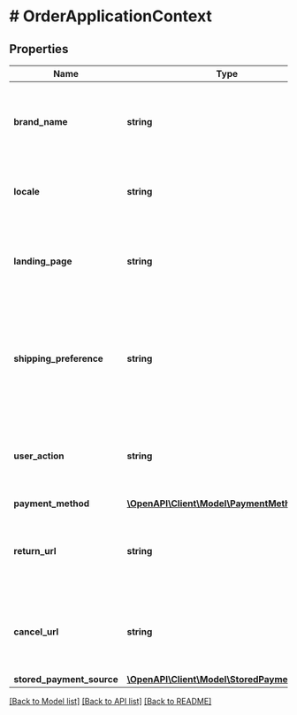 # # OrderApplicationContext

## Properties

Name | Type | Description | Notes
------------ | ------------- | ------------- | -------------
**brand_name** | **string** | DEPRECATED. The label that overrides the business name in the PayPal account on the PayPal site. The fields in &#x60;application_context&#x60; are now available in the &#x60;experience_context&#x60; object under the &#x60;payment_source&#x60; which supports them (eg. &#x60;payment_source.paypal.experience_context.brand_name&#x60;). Please specify this field in the &#x60;experience_context&#x60; object instead of the &#x60;application_context&#x60; object. | [optional]
**locale** | **string** | The [language tag](https://tools.ietf.org/html/bcp47#section-2) for the language in which to localize the error-related strings, such as messages, issues, and suggested actions. The tag is made up of the [ISO 639-2 language code](https://www.loc.gov/standards/iso639-2/php/code_list.php), the optional [ISO-15924 script tag](https://www.unicode.org/iso15924/codelists.html), and the [ISO-3166 alpha-2 country code](/api/rest/reference/country-codes/) or [M49 region code](https://unstats.un.org/unsd/methodology/m49/). | [optional]
**landing_page** | **string** | DEPRECATED. DEPRECATED. The type of landing page to show on the PayPal site for customer checkout.  The fields in &#x60;application_context&#x60; are now available in the &#x60;experience_context&#x60; object under the &#x60;payment_source&#x60; which supports them (eg. &#x60;payment_source.paypal.experience_context.landing_page&#x60;). Please specify this field in the &#x60;experience_context&#x60; object instead of the &#x60;application_context&#x60; object. | [optional] [default to 'NO_PREFERENCE']
**shipping_preference** | **string** | DEPRECATED. DEPRECATED. The shipping preference:&lt;ul&gt;&lt;li&gt;Displays the shipping address to the customer.&lt;/li&gt;&lt;li&gt;Enables the customer to choose an address on the PayPal site.&lt;/li&gt;&lt;li&gt;Restricts the customer from changing the address during the payment-approval process.&lt;/li&gt;&lt;/ul&gt;.  The fields in &#x60;application_context&#x60; are now available in the &#x60;experience_context&#x60; object under the &#x60;payment_source&#x60; which supports them (eg. &#x60;payment_source.paypal.experience_context.shipping_preference&#x60;). Please specify this field in the &#x60;experience_context&#x60; object instead of the &#x60;application_context&#x60; object. | [optional] [default to 'GET_FROM_FILE']
**user_action** | **string** | DEPRECATED. Configures a &lt;strong&gt;Continue&lt;/strong&gt; or &lt;strong&gt;Pay Now&lt;/strong&gt; checkout flow.  The fields in &#x60;application_context&#x60; are now available in the &#x60;experience_context&#x60; object under the &#x60;payment_source&#x60; which supports them (eg. &#x60;payment_source.paypal.experience_context.user_action&#x60;). Please specify this field in the &#x60;experience_context&#x60; object instead of the &#x60;application_context&#x60; object. | [optional] [default to 'CONTINUE']
**payment_method** | [**\OpenAPI\Client\Model\PaymentMethod**](PaymentMethod.md) |  | [optional]
**return_url** | **string** | DEPRECATED. The URL where the customer is redirected after the customer approves the payment. The fields in &#x60;application_context&#x60; are now available in the &#x60;experience_context&#x60; object under the &#x60;payment_source&#x60; which supports them (eg. &#x60;payment_source.paypal.experience_context.return_url&#x60;). Please specify this field in the &#x60;experience_context&#x60; object instead of the &#x60;application_context&#x60; object. | [optional]
**cancel_url** | **string** | DEPRECATED. The URL where the customer is redirected after the customer cancels the payment. The fields in &#x60;application_context&#x60; are now available in the &#x60;experience_context&#x60; object under the &#x60;payment_source&#x60; which supports them (eg. &#x60;payment_source.paypal.experience_context.cancel_url&#x60;). Please specify this field in the &#x60;experience_context&#x60; object instead of the &#x60;application_context&#x60; object. | [optional]
**stored_payment_source** | [**\OpenAPI\Client\Model\StoredPaymentSource**](StoredPaymentSource.md) |  | [optional]

[[Back to Model list]](../../README.md#models) [[Back to API list]](../../README.md#endpoints) [[Back to README]](../../README.md)
